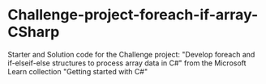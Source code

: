 # Challenge-project-foreach-if-array-CSharp
Starter and Solution code for the Challenge project: "Develop foreach and if-elseif-else structures to process array data in C#" from the Microsoft Learn collection "Getting started with C#"
